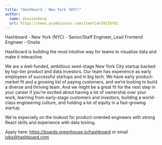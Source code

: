 ```yaml
---
title: "Hashboard : New York (NYC)"
author:
  name: dseisenberg
  url: https://news.ycombinator.com/item?id=39220781
---
```

Hashboard - New York (NYC) - Senior&#x2F;Staff Engineer, Lead Frontend Engineer - Onsite

Hashboard is building the most intuitive way for teams to visualize data and make it interactive.

We are a well-funded, ambitious seed-stage New York City startup backed by top-tier product and data investors. Our team has experience as early employees of successful startups and in big tech. We have early product-market fit and a growing list of paying customers, and we’re looking to build a diverse and thriving team. And we might be a great fit for the next step in your career if you’re excited about having a lot of ownership over your work, learning from early-stage customers and investors, building a world-class engineering culture, and holding a lot of equity in a fast-growing startup.

We&#x27;re especially on the lookout for product-oriented engineers with strong React skills and experience with data tooling.

Apply here: <a href="https:&#x2F;&#x2F;boards.greenhouse.io&#x2F;hashboard" rel="nofollow">https:&#x2F;&#x2F;boards.greenhouse.io&#x2F;hashboard</a> or email jobs@hashboard.com
